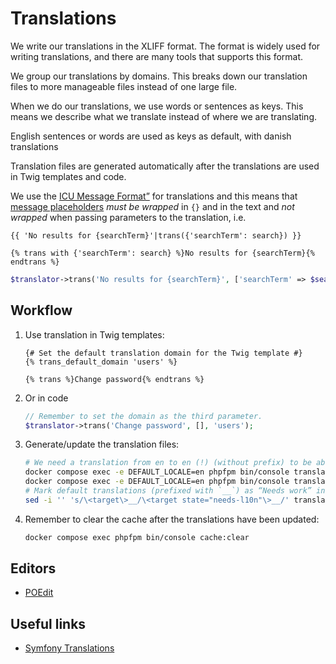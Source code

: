 # Translations

We write our translations in the XLIFF format. The format
is widely used for writing translations, and there are
many tools that supports this format.

We group our translations by domains. This breaks down our translation
files to more manageable files instead of one large file.

When we do our translations, we use words or sentences as keys. This
means we describe what we translate instead of where we are translating.

English sentences or words are used as keys as default, with danish translations

Translation files are generated automatically after the translations are
used in Twig templates and code.

We use the [ICU Message
Format”](https://symfony.com/doc/current/translation/message_format.html) for
translations and this means that [message
placeholders](https://symfony.com/doc/current/translation/message_format.html#message-placeholders)
*must be wrapped* in `{}` and in the text and *not wrapped* when passing
parameters to the translation, i.e.

```twig
{{ 'No results for {searchTerm}'|trans({'searchTerm': search}) }}
```

```twig
{% trans with {'searchTerm': search} %}No results for {searchTerm}{% endtrans %}
```

```php
$translator->trans('No results for {searchTerm}', ['searchTerm' => $search])
```

## Workflow

1. Use translation in Twig templates:

   ```twig
   {# Set the default translation domain for the Twig template #}
   {% trans_default_domain 'users' %}

   {% trans %}Change password{% endtrans %}
   ```

2. Or in code

   ```php
   // Remember to set the domain as the third parameter.
   $translator->trans('Change password', [], 'users');
   ```

3. Generate/update the translation files:

   ```sh
   # We need a translation from en to en (!) (without prefix) to be able to process placeholders in en.
   docker compose exec -e DEFAULT_LOCALE=en phpfpm bin/console translation:extract --force en --prefix=''
   docker compose exec -e DEFAULT_LOCALE=en phpfpm bin/console translation:extract --force da
   # Mark default translations (prefixed with `__`) as “Needs work” in Danish translations
   sed -i '' 's/\<target\>__/\<target state="needs-l10n"\>__/' translations/*.da.*xlf
   ```

4. Remember to clear the cache after the translations have been updated:

   ```sh
   docker compose exec phpfpm bin/console cache:clear
   ```

## Editors

* [POEdit](https://poedit.net/)

## Useful links

* [Symfony Translations](https://symfony.com/doc/current/translation.html)
